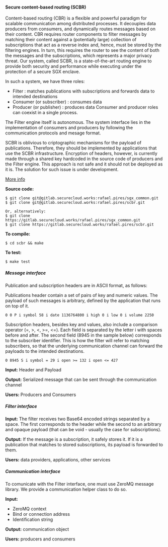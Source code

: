 #### Secure content-based routing (SCBR)

Content-based routing (CBR) is a flexible and powerful paradigm for scalable communication among distributed processes.
It decouples data producers from consumers, and dynamically routes messages based on their content.
CBR requires router components to filter messages by matching their content against a (potentially large) collection of subscriptions that act as a reverse index and, hence, must be stored by the filtering engines.
In turn, this requires the router to see the content of both the messages and the subscriptions, which represents a major privacy threat.
Our system, called SCBR, is a state-of-the-art routing engine to provide both security and performance while executing under the protection of a secure SGX enclave.

In such a system, we have three roles:
* Filter : matches publications with subscriptions and forwards data to intended destinations
* Consumer (or subscriber) : consumes data
* Producer (or publisher) : produces data
Consumer and producer roles can coexist in a single process.

The Filter engine itself is autonomous.
The system interface lies in the implementation of consumers and producers by following the communication protocols and mesage format.

SCBR is oblivious to criptographic mechanisms for the payload of publications.
Therefore, they should be implemented by applications that use the SCBR infrastructure.
Encryption of headers, however, is currently made through a shared key hardcoded in the source code of producers and the Filter engine.
This approach is not safe and it should not be deployed as it is.
The solution for such issue is under development.


[More info](https://arxiv.org/abs/1701.04612)

**Source code:**
```
$ git clone git@gitlab.securecloud.works:rafael.pires/sgx_common.git
$ git clone git@gitlab.securecloud.works:rafael.pires/scbr.git

Or, alternatively:
$ git clone https://gitlab.securecloud.works/rafael.pires/sgx_common.git
$ git clone https://gitlab.securecloud.works/rafael.pires/scbr.git
```

**To compile:**
```
$ cd scbr && make
```

**To test:**
```
$ make test
```

##### Message interface
Publication and subscription headers are in ASCII format, as follows:

Publications header contain a set of pairs of key and numeric values.
The payload of such messages is arbitrary, defined by the application that runs on top of it.
```
0 0 P i symbol 58 i date 1136764800 i high 0 i low 0 i volume 2250
```

Subscription headers, besides key and values, also include a comparison operator
(=, >, <, >=, <=).
Each field is separated by the letter i with spaces before and after.
The second field (8945 in the sample below) corresponds to the subscriber identifier.
This is how the filter will refer to matching subscribers, so that the underlying communication channel can forward the payloads to the intended destinations.
```
0 8945 S i symbol = 29 i open >= 132 i open <= 427
```

__Input:__ Header and Payload

__Output:__ Serialized message that can be sent through the communication channel

__Users:__ Producers and Consumers

##### Filter interface

__Input:__ The filter receives two Base64 encoded strings separated by a space. The first corresponds to the header while the second to an arbitrary and opaque payload (that can be void - usually the case for subscriptions).

__Output:__ If the message is a subscription, it safely stores it. If it is a publication that matches to stored subscriptions, its payload is forwarded to them.

__Users:__ data providers, applications, other services

##### Communication interface
To comunicate with the Filter interface, one must use ZeroMQ message library.
We provide a communication helper class to do so.

__Input:__
* ZeroMQ context
* Bind or connection address
* Identification string

__Output:__ communication object

__Users:__ producers and consumers


